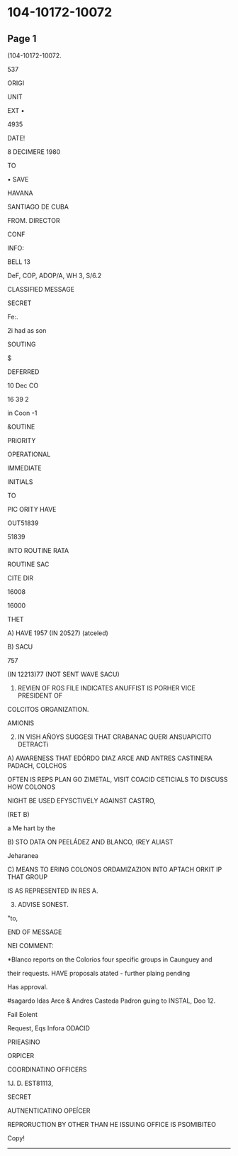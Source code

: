 # 104-10172-10072

## Page 1

(104-10172-10072.

537

ORIGI

UNIT

EXT •

4935

DATE!

8 DECIMERE 1980

TO

• SAVE

HAVANA

SANTIAGO DE CUBA

FROM. DIRECTOR

CONF

INFO:

BELL 13

DeF, COP, ADOP/A, WH 3, S/6.2

CLASSIFIED MESSAGE

SECRET

Fe:.

2i had as son

SOUTING

$

DEFERRED

10 Dec CO

16 39 2

in Coon -1

&OUTINE

PRiORITY

OPERATIONAL

IMMEDIATE

INITIALS

TO

PIC ORITY HAVE

OUT51839

51839

INTO ROUTINE RATA

ROUTINE SAC

CITE DIR

16008

16000

THET

A) HAVE 1957 (IN 20527) (atceled)

B) SACU

757

(IN 12213)77 (NOT SENT WAVE SACU)

1. REVIEN OF ROS FILE INDICATES ANUFFIST IS PORHER VICE PRESIDENT OF

COLCITOS ORGANIZATION.

AMIONIS

2. IN VISH AÑOYS SUGGESI THAT CRABANAC QUERI ANSUAPICITO DETRACTi

A) AWARENESS THAT EDÓRDO DIAZ ARCE AND ANTRES CASTINERA PADACH, COLCHOS

OFTEN IS REPS PLAN GO ZIMETAL, VISIT COACID CETICIALS TO DISCUSS HOW COLONOS

NIGHT BE USED EFYSCTIVELY AGAINST CASTRO,

(RET B)

a Me hart by the

B) STO DATA ON PEELÁDEZ AND BLANCO, (REY ALIAST

Jeharanea

C) MEANS TO ERING COLONOS ORDAMIZAZION INTO APTACH ORKIT IP THAT GROUP

IS AS REPRESENTED IN RES A.

3. ADVISE SONEST.

"to,

END OF MESSAGE

NEI COMMENT:

*Blanco reports on the Colorios four specific groups in Caunguey and

their requests. HAVE proposals atated - further plaing pending

Has approval.

#sagardo Idas Arce & Andres Casteda Padron guing to INSTAL, Doo 12.

Fail Eolent

Request, Eqs Infora ODACID

PRIEASINO

ORPICER

COORDINATINO OFFICERS

1J. D. EST81113,

SECRET

AUTNENTICATINO OPEÍCER

REPRORUCTION BY OTHER THAN HE ISSUING OFFICE IS PSOMIBITEO

Copy!

---

